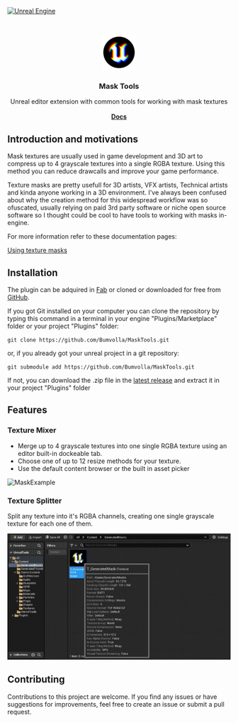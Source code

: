 <a href="https://www.unrealengine.com/">![Unreal Engine](https://img.shields.io/badge/Unreal-5.4%2B-dea309)</a>

<br/>
<p align="center">
  <a href="https://github.com/Bumvolla/MaskTools">
    <img src="Resources/Icon128.png" alt="Logo" width="80" height="80">
  </a>
<h3 align="center">Mask Tools</h3>

  <p align="center">
     Unreal editor extension with common tools for working with mask textures
    <br/>
    <br/>
    <a href="https://bumvolla.github.io/2025/04/20/MaskToolsDocs/"><strong>Docs</strong></a>
  </p>
  
## Introduction and motivations

Mask textures are usually used in game development and 3D art to compress up to 4 grayscale textures into a single RGBA texture. Using this method you can reduce drawcalls and improve your game performance. 

Texture masks are pretty usefull for 3D artists, VFX artists, Technical artists and kinda anyone working in a 3D environment. I've always been confused about why the creation method for this widespread workflow was so ofuscated, usually relying on paid 3rd party software or niche open source software so I thought could be cool to have tools to working with masks in-engine.

For more information refer to these documentation pages:

[Using texture masks](https://dev.epicgames.com/documentation/en-us/unreal-engine/using-texture-masks-in-unreal-engine)

## Installation

The plugin can be adquired in [Fab](https://www.fab.com/listings/0d7fb6db-b5ad-4375-9330-f659a633ffd1) or cloned or downloaded for free from [GitHub](https://github.com/Bumvolla/MaskTools).

If you got Git installed on your computer you can clone the repository by typing this command in a terminal in your engine "Plugins/Marketplace" folder or your project "Plugins" folder:


~~~
git clone https://github.com/Bumvolla/MaskTools.git
~~~

or, if you already got your unreal project in a git repository:


~~~
git submodule add https://github.com/Bumvolla/MaskTools.git
~~~



If not, you can download the .zip file in the [latest release](https://github.com/Bumvolla/MaskTools/releases/latest) and extract it in your project "Plugins" folder

## Features

### Texture Mixer

- Merge up to 4 grayscale textures into one single RGBA texture using an editor built-in dockeable tab.
- Choose one of up to 12 resize methods for your texture.
- Use the default content browser or the built in asset picker

<img width="1260" height="762" alt="MaskExample" src="https://github.com/user-attachments/assets/1f1ce3f0-4d5b-4619-b5c7-16c910fd5382" />

### Texture Splitter

Split any texture into it's RGBA channels, creating one single grayscale texture for each one of them. 

![gif](https://github.com/Bumvolla/bumvolla.github.io/blob/main/img/MaskToolsDocs/ChannelSplitter.gif)

## Contributing

Contributions to this project are welcome. If you find any issues or have suggestions for improvements, feel free to create an issue or submit a pull request.

